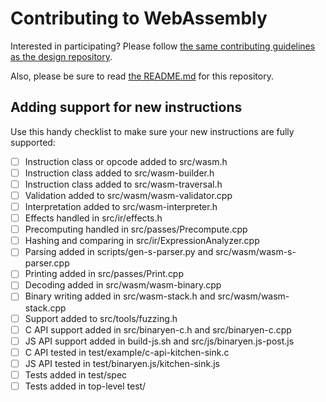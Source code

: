# Contributing to WebAssembly

Interested in participating? Please follow
[the same contributing guidelines as the design repository][].

  [the same contributing guidelines as the design repository]: https://github.com/WebAssembly/design/blob/master/Contributing.md

Also, please be sure to read [the README.md](README.md) for this repository.

## Adding support for new instructions

Use this handy checklist to make sure your new instructions are fully supported:

 - [ ] Instruction class or opcode added to src/wasm.h
 - [ ] Instruction class added to src/wasm-builder.h
 - [ ] Instruction class added to src/wasm-traversal.h
 - [ ] Validation added to src/wasm/wasm-validator.cpp
 - [ ] Interpretation added to src/wasm-interpreter.h
 - [ ] Effects handled in src/ir/effects.h
 - [ ] Precomputing handled in src/passes/Precompute.cpp
 - [ ] Hashing and comparing in src/ir/ExpressionAnalyzer.cpp
 - [ ] Parsing added in scripts/gen-s-parser.py and src/wasm/wasm-s-parser.cpp
 - [ ] Printing added in src/passes/Print.cpp
 - [ ] Decoding added in src/wasm/wasm-binary.cpp
 - [ ] Binary writing added in src/wasm-stack.h and src/wasm/wasm-stack.cpp
 - [ ] Support added to src/tools/fuzzing.h
 - [ ] C API support added in src/binaryen-c.h and src/binaryen-c.cpp
 - [ ] JS API support added in build-js.sh and src/js/binaryen.js-post.js
 - [ ] C API tested in test/example/c-api-kitchen-sink.c
 - [ ] JS API tested in test/binaryen.js/kitchen-sink.js
 - [ ] Tests added in test/spec
 - [ ] Tests added in top-level test/
